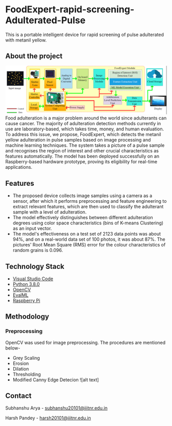 # FoodExpert-rapid-screening-Adulterated-Pulse
This is a portable intelligent device for rapid screening of pulse adulterated with metanil yellow.
## About the project

![alt text](https://github.com/Subhanshu20101/FoodExpert-rapid-screening-Adulterated-Pulse/blob/main/images/arch.png)
Food adulteration is a major problem around the world since adulterants can cause cancer.
The majority of adulteration detection methods currently in use are laboratory-based, which takes time, money, and human evaluation.
To address this issue, we propose, FoodExpert, which detects the metanil yellow adulteration in pulse samples based on image processing and machine learning techniques. The system takes a picture of a pulse sample and recognises the region of interest and other crucial characteristics as features automatically. The model has been deployed successfully on an Raspberry-based hardware prototype, proving its eligibility for real-time applications.

## Features

* The proposed device collects image samples using a camera as a sensor, after which it performs preprocessing and feature engineering to extract relevant features, which are then used to classify the adulterant sample with a level of adulteration. 
* The model effectively distinguishes between different adulteration degrees using color space characteristics (bins of K-means Clustering) as an input vector. 
* The model's effectiveness on a test set of 2123 data points was about 94%, and on a real-world data set of 100 photos, it was about 87%. The pictures' Root Mean Square (RMS) error for the colour characteristics of random grains is 0.096. 

## Technology Stack
* [Visual Studio Code](https://code.visualstudio.com/)
* [Python 3.8.0](https://www.python.org/downloads/release/python-380/)
* [OpenCV](https://opencv.org/)
* [EvalML](https://evalml.alteryx.com/en/stable/#)
* [Raspberry Pi](https://www.raspberrypi.com/)

## Methodology
### Preprocessing
OpenCV was used for image preprocessing. The procedures are mentioned below-
* Grey Scaling
* Erosion
* Dilation
* Thresholding
* Modified Canny Edge Detecion
![alt text]


## Contact

Subhanshu Arya - subhanshu20101@iiitnr.edu.in

Harsh Pandey - harsh20101@iiitnr.edu.in
